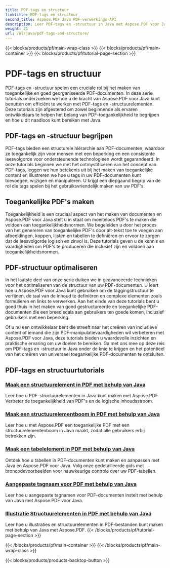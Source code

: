 ```yaml
---
title: PDF-tags en structuur
linktitle: PDF-tags en structuur
second_title: Aspose.PDF Java PDF-verwerkings-API
description: Leer PDF-tags en -structuur in Java met Aspose.PDF voor Java-zelfstudies. Maak moeiteloos toegankelijke en georganiseerde PDF's.
weight: 21
url: /nl/java/pdf-tags-and-structure/
---
```


{{< blocks/products/pf/main-wrap-class >}}
{{< blocks/products/pf/main-container >}}
{{< blocks/products/pf/tutorial-page-section >}}

# PDF-tags en structuur

PDF-tags en -structuur spelen een cruciale rol bij het maken van toegankelijke en goed georganiseerde PDF-documenten. In deze serie tutorials onderzoeken we hoe u de kracht van Aspose.PDF voor Java kunt benutten om efficiënt te werken met PDF-tags en -structuurelementen. Deze tutorials zijn afgestemd om zowel beginnende als ervaren ontwikkelaars te helpen het belang van PDF-toegankelijkheid te begrijpen en hoe u dit naadloos kunt bereiken met Java.

## PDF-tags en -structuur begrijpen

PDF-tags bieden een structurele hiërarchie aan PDF-documenten, waardoor ze toegankelijk zijn voor mensen met een beperking en een consistente leesvolgorde voor ondersteunende technologieën wordt gegarandeerd. In onze tutorials beginnen we met het ontmystificeren van het concept van PDF-tags, leggen we hun betekenis uit bij het maken van toegankelijke content en illustreren we hoe u tags in uw PDF-documenten kunt toevoegen, wijzigen en manipuleren. U krijgt een diepgaand begrip van de rol die tags spelen bij het gebruiksvriendelijk maken van uw PDF's.

## Toegankelijke PDF's maken

Toegankelijkheid is een cruciaal aspect van het maken van documenten en Aspose.PDF voor Java stelt u in staat om moeiteloos PDF's te maken die voldoen aan toegankelijkheidsnormen. We begeleiden u door het proces van het genereren van toegankelijke PDF's door alt-tekst toe te voegen aan afbeeldingen, koppen, lijsten en tabellen te definiëren en ervoor te zorgen dat de leesvolgorde logisch en zinvol is. Deze tutorials geven u de kennis en vaardigheden om PDF's te produceren die inclusief zijn en voldoen aan toegankelijkheidsnormen.

## PDF-structuur optimaliseren

In het laatste deel van onze serie duiken we in geavanceerde technieken voor het optimaliseren van de structuur van uw PDF-documenten. U leert hoe u Aspose.PDF voor Java kunt gebruiken om de taggingstructuur te verfijnen, de taal van de inhoud te definiëren en complexe elementen zoals formulieren en links te verwerken. Aan het einde van deze tutorials bent u goed thuis in het maken van goed gestructureerde en toegankelijke PDF-documenten die een breed scala aan gebruikers ten goede komen, inclusief gebruikers met een beperking.

Of u nu een ontwikkelaar bent die streeft naar het creëren van inclusieve content of iemand die zijn PDF-manipulatievaardigheden wil verbeteren met Aspose.PDF voor Java, deze tutorials bieden u waardevolle inzichten en praktische ervaring om uw doelen te bereiken. Ga met ons mee op deze reis om PDF-tags en -structuur in Java onder de knie te krijgen en het potentieel van het creëren van universeel toegankelijke PDF-documenten te ontsluiten.

## PDF-tags en structuurtutorials
### [Maak een structuurelement in PDF met behulp van Java](./create-structure-element-in-pdf-using-java/)
Leer hoe u PDF-structuurelementen in Java kunt maken met Aspose.PDF. Verbeter de toegankelijkheid van PDF's en de logische inhoudsstroom.
### [Maak een structuurelementboom in PDF met behulp van Java](./create-structure-element-tree-in-pdf-using-java/)
Leer hoe u met Aspose.PDF een toegankelijke PDF met een structuurelementenboom in Java maakt, zodat alle gebruikers erbij betrokken zijn.
### [Maak een tabelelement in PDF met behulp van Java](./create-table-element-in-pdf-using-java/)
Ontdek hoe u tabellen in PDF-documenten kunt maken en aanpassen met Java en Aspose.PDF voor Java. Volg onze gedetailleerde gids met broncodevoorbeelden voor nauwkeurige controle over uw PDF-tabellen.
### [Aangepaste tagnaam voor PDF met behulp van Java](./custom-tag-name-for-pdf-using-java/)
Leer hoe u aangepaste tagnamen voor PDF-documenten instelt met behulp van Java met Aspose.PDF voor Java.
### [Illustratie Structuurelementen in PDF met behulp van Java](./illustration-structure-elements-in-pdf-using-java/)
Leer hoe u illustraties en structuurelementen in PDF-bestanden kunt maken met behulp van Java met Aspose.PDF.
{{< /blocks/products/pf/tutorial-page-section >}}

{{< /blocks/products/pf/main-container >}}
{{< /blocks/products/pf/main-wrap-class >}}

{{< blocks/products/products-backtop-button >}}
